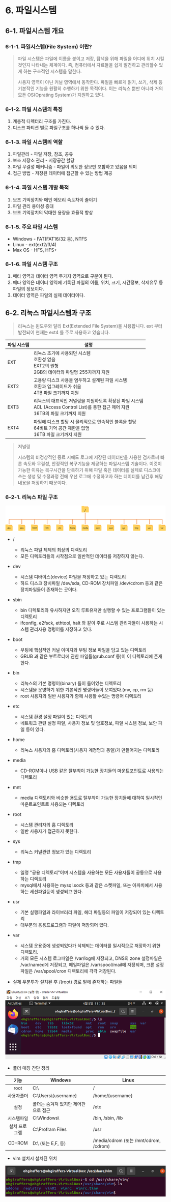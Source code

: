 # 6. 파일시스템

## 6-1. 파일시스템 개요

### 6-1-1. 파일시스템(File System) 이란?
> 파일 시스템은 파일에 이름을 붙이고 저장, 탐색을 위해 파일을 어디에 위치 시킬 것인지 나타내는 체계이다.
> 즉, 컴퓨터에서 자료들을 쉽게 발견하고 관리할수 있게 하는 구조적인 시스템을 말한다.
> 
> 사용자 영역이 아닌 커널 영역에서 동작한다. 파일을 빠르게 읽기, 쓰기, 삭제 등 기본적인 기능을 원활히 수행하기 위한 목적이다.
> 이는 리눅스 뿐만 아니라 거의 모든 OS(Oprating System)가 지원하고 있다.

### 6-1-2. 파일 시스템의 특징
1. 계층적 디렉터리 구조를 가진다.
2. 디스크 파티션 별로 파일구조를 하나씩 둘 수 있다.

### 6-1-3. 파일 시스템의 역할
1. 파일관리 - 파일 저장, 참조, 공유
2. 보조 저장소 관리 - 저장공간 할당
3. 파일 무결성 메커니즘 - 파일이 의도한 정보만 포함하고 있음을 의미
4. 접근 방법 - 저장된 데이터에 접근할 수 있는 방법 제공

### 6-1-4. 파일 시스템 개발 목적
1. 보조 기억장치와 메인 메모리 속도차이 줄이기
2. 파일 관리 용이성 증대
3. 보조 기억장치의 막대한 용량을 효율적 향상

### 6-1-5. 주요 파일 시스템
- Windows - FAT(FAT16/32 등), NTFS
- Linux - ext(ext2/3/4)
- Max OS - HFS, HFS+

### 6-1-6. 파일 시스템 구조
1. 메타 영역과 데이터 영역 두가지 영역으로 구분이 된다.
2. 메타 영역은 데이터 영역에 기록된 파일의 이름, 위치, 크기, 시간정보, 삭제유무 등 파일의 정보이다.
3. 데이터 영역은 파일의 실제 데이터이다.

## 6-2. 리눅스 파일시스템과 구조

> 리눅스는 윈도우와 달리 Ext(Extended File System)을 사용합니다.
> ext 부터 발전되어 현재는 ext4 를 주로 사용하고 있습니다.

| 파일 시스템   | 설명                                                         |
| ------ | ------------------------------------------------------------ |
| EXT    | 리눅스 초기에 사용되던 시스템 <br/> 호환성 없음 <br/> EXT2의 원형 <br/>2GB의 데이터와 파일명 255자까지 지원 
| EXT2   | 고용량 디스크 사용을 염두하고 설계된 파일 시스템 <br/> 호환과 업그레이드가 쉬움 <br/>4TB 파일 크기까지 지원 |
| EXT3   | 리눅스의 대표적인 저널링을 지원하도록 확장된 파일 시스템<br/>ACL (Access Control List)를 통한 접근 제어 지원<br/>16TB의 파일 크기까지 지원 |
| EXT4   | 파일에 디스크 할당 시 물리적으로 연속적인 블록을 할당<br/>64비트 기억 공간 제한을 없앰<br/>16TB 파일 크기까지 지원 |

> 저널링
> 
> 시스템의 비정상적인 종료 시에도 로그에 저장된 데이터만을 사용한 검사로써 빠른 속도와 무결성, 안정적인 복구기능을 제공하는 파일시스템 기술이다.
> 이것이 가능한 이유는 복구시간을 단축하기 위해 파일 혹은 데이터를 실제로 디스크에 쓰는 생성 및 수정과정 전에 우선 로그에 수정하고자 하는 데이터를 남긴후 해당 내용을 저장하기 때문이다.

### 6-2-1. 리눅스 파일 구조

![linux-structure](../images/4_linux/linux-structure.png)

- /
  - 리눅스 파일 체제의 최상의 디렉토리
  - 모든 디렉토리들의 시작점으로 일반적인 데이터를 저장하지 않는다.
    
- dev
    - 시스템 디바이스(device) 파일을 저장하고 있는 디렉토리
    - 하드 디스크 장치파일 /dev/sda, CD-ROM 장치파일 /dev/cdrom 등과 같은 장치파일들이 존재하는 곳이다.

- sbin
  - bin 디렉토리와 유사하지만 오직 루트유저만 실행할 수 있는 프로그램들이 있는 디렉토리
  - ifconfig, e2fsck, ethtool, halt 와 같이 주로 시스템 관리자들이 사용하는 시스템 관리자용 명령어를 저장하고 있다.
    
- boot
    - 부팅에 핵심적인 커널 이미지와 부팅 정보 파일을 담고 있는 디렉토리
    - GRUB 과 같은 부트로더에 관한 파일들(grub.conf 등)이 이 디렉토리에 존재한다.
    
- bin
    - 리눅스의 기본 명령어(binary) 들이 들어있는 디렉토리
    - 시스템을 운영하기 위한 기본적인 명령어들이 모여있다.(mv, cp, rm 등)
    - root 사용자와 일반 사용자가 함께 사용할 수있는 명령어 디렉토리
    
- etc
    - 시스템 환경 설정 파일이 있는 디렉토리
    - 네트워크 관련 설정 파일, 사용자 정보 및 암호정보, 파일 시스템 정보, 보안 파일 등이 있다.
    
- home
    - 리눅스 사용자의 홈 디렉토리(사용자 계정명과 동일)가 만들어지는 디렉토리
    
- media
    - CD-ROM이나 USB 같은 탈부착이 가능한 장치들의 마운트포인트로 사용되는 디렉토리
    
- mnt
    - media 디렉토리와 비슷한 용도로 탈부착이 가능한 장치들에 대하여 일시적인 마운트포인트로 사용되는 디렉토리
    
- root
    - 시스템 관리자의 홈 디렉토리
    - 일반 사용자가 접근하지 못한다.
  
- sys
  - 리눅스 커널관련 정보가 있는 디렉토리
  
- tmp
  - 일명 "공용 디렉토리"이며 시스템을 사용하는 모든 사용자들이 공동으로 사용하는 디렉토리
  - mysql에서 사용하는 mysql.sock 등과 같은 소켓파일, 또는 아파치에서 사용하는 세션파일등이 생성되고 한다. 
  
- usr
  - 기본 실행파일과 라이브러리 파일, 헤더 파일등의 파일이 저장되어 있는 디렉토리
  - 대부분의 응용프로그램과 파일이 저장되어 있다.
  
- var 
  - 시스템 운용중에 생성되었다가 삭제되는 데이터를 일시적으로 저장하기 위한 디렉토리.
  - 거의 모든 시스템 로그파일은 /var/log에 저장되고, DNS의 zone 설정파일은 /var/named에 저장되고, 메일파일은 /var/spool/mail에 저장되며, 크론 설정파일은 /var/spool/cron 디렉토리에 각각 저장된다.


- 실제 우분투가 설치된 후 /(root) 경로 밑에 존재하는 파일들 

![linuxFile.png](../images/4_linux/linuxFile.png)


- 폴더 매칭 간단 정리

| 기능 | Windows | Linux |
| :---: | --------| ------|
| root | C:\ | / |
| 사용자폴더 | C:\Users\\{username} | /home/{username} |
| 설정 | 폴더는 숨겨져 있지만 제어판으로 접근 | /etc |
| 시스템파일 | C:\Windows\ | /bin, /sbin, /lib |
| 설치 프로그램 | C:\Profram Files | /usr |
| CD-ROM | D:\ (또는 E,F, 등) | /media/cdrom (또는 /mnt/cdrom, /cdrom) |


- vim 설치시 설치된 위치

![vimsetuppath.png](../images/4_linux/vimsetuppath.png)